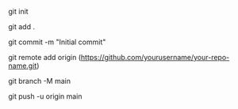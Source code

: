 git init

git add .

git commit -m "Initial commit"

git remote add origin (https://github.com/yourusername/your-repo-name.git)

git branch -M main

git push -u origin main
